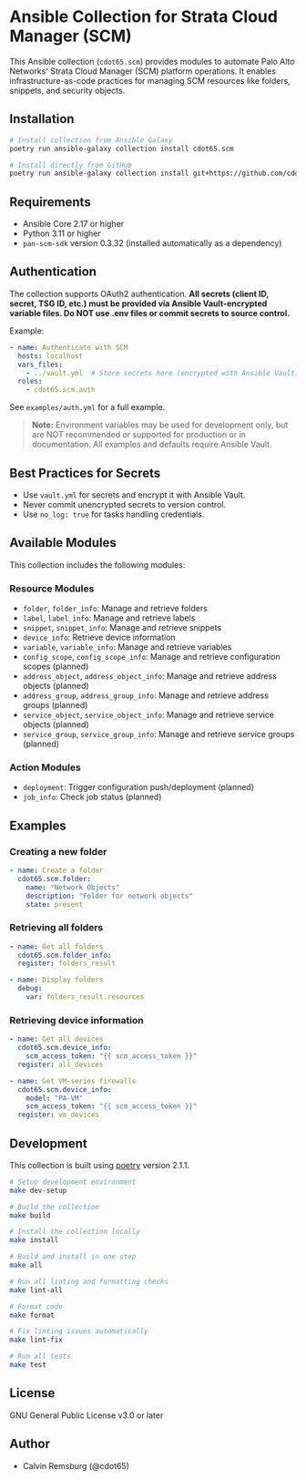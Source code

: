 # Ansible Collection for Strata Cloud Manager (SCM)

This Ansible collection (`cdot65.scm`) provides modules to automate Palo Alto Networks' Strata Cloud Manager (SCM) platform operations. It enables infrastructure-as-code practices for managing SCM resources like folders, snippets, and security objects.

## Installation

```bash
# Install collection from Ansible Galaxy
poetry run ansible-galaxy collection install cdot65.scm

# Install directly from GitHub
poetry run ansible-galaxy collection install git+https://github.com/cdot65/cdot65.scm.git
```

## Requirements

- Ansible Core 2.17 or higher
- Python 3.11 or higher
- `pan-scm-sdk` version 0.3.32 (installed automatically as a dependency)

## Authentication

The collection supports OAuth2 authentication. **All secrets (client ID, secret, TSG ID, etc.) must be provided via Ansible Vault-encrypted variable files. Do NOT use .env files or commit secrets to source control.**

Example:

```yaml
- name: Authenticate with SCM
  hosts: localhost
  vars_files:
    - ../vault.yml  # Store secrets here (encrypted with Ansible Vault)
  roles:
    - cdot65.scm.auth
```

See `examples/auth.yml` for a full example.

> **Note:** Environment variables may be used for development only, but are NOT recommended or supported for production or in documentation. All examples and defaults require Ansible Vault.

## Best Practices for Secrets
- Use `vault.yml` for secrets and encrypt it with Ansible Vault.
- Never commit unencrypted secrets to version control.
- Use `no_log: true` for tasks handling credentials.

## Available Modules

This collection includes the following modules:

### Resource Modules

- `folder`, `folder_info`: Manage and retrieve folders
- `label`, `label_info`: Manage and retrieve labels
- `snippet`, `snippet_info`: Manage and retrieve snippets
- `device_info`: Retrieve device information
- `variable`, `variable_info`: Manage and retrieve variables
- `config_scope`, `config_scope_info`: Manage and retrieve configuration scopes (planned)
- `address_object`, `address_object_info`: Manage and retrieve address objects (planned)
- `address_group`, `address_group_info`: Manage and retrieve address groups (planned)
- `service_object`, `service_object_info`: Manage and retrieve service objects (planned)
- `service_group`, `service_group_info`: Manage and retrieve service groups (planned)

### Action Modules

- `deployment`: Trigger configuration push/deployment (planned)
- `job_info`: Check job status (planned)

## Examples

### Creating a new folder

```yaml
- name: Create a folder
  cdot65.scm.folder:
    name: "Network Objects"
    description: "Folder for network objects"
    state: present
```

### Retrieving all folders

```yaml
- name: Get all folders
  cdot65.scm.folder_info:
  register: folders_result

- name: Display folders
  debug:
    var: folders_result.resources
```

### Retrieving device information

```yaml
- name: Get all devices
  cdot65.scm.device_info:
    scm_access_token: "{{ scm_access_token }}"
  register: all_devices

- name: Get VM-series firewalls
  cdot65.scm.device_info:
    model: "PA-VM"
    scm_access_token: "{{ scm_access_token }}"
  register: vm_devices
```

## Development

This collection is built using [poetry](https://python-poetry.org/) version 2.1.1.

```bash
# Setup development environment
make dev-setup

# Build the collection
make build

# Install the collection locally
make install

# Build and install in one step
make all

# Run all linting and formatting checks
make lint-all

# Format code
make format

# Fix linting issues automatically
make lint-fix

# Run all tests
make test
```

## License

GNU General Public License v3.0 or later

## Author

- Calvin Remsburg (@cdot65)